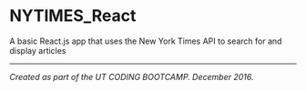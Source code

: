 # NYTIMES_React
A basic React.js app that uses the New York Times API to search for and display articles

----
_Created as part of the UT CODING BOOTCAMP. December 2016._
